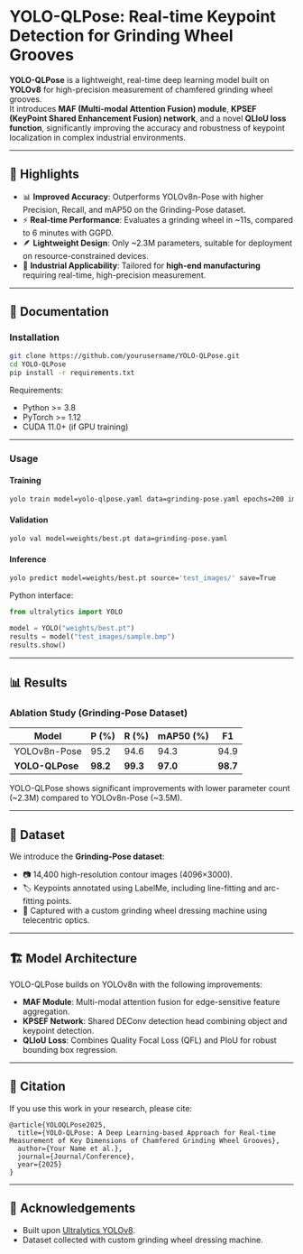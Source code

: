 # YOLO-QLPose: Real-time Keypoint Detection for Grinding Wheel Grooves

**YOLO-QLPose** is a lightweight, real-time deep learning model built on **YOLOv8** for high-precision measurement of chamfered grinding wheel grooves.  
It introduces **MAF (Multi-modal Attention Fusion) module**, **KPSEF (KeyPoint Shared Enhancement Fusion) network**, and a novel **QLIoU loss function**, significantly improving the accuracy and robustness of keypoint localization in complex industrial environments.

---

## 🚀 Highlights

- 📊 **Improved Accuracy**: Outperforms YOLOv8n-Pose with higher Precision, Recall, and mAP50 on the Grinding-Pose dataset.  
- ⚡ **Real-time Performance**: Evaluates a grinding wheel in ~11s, compared to 6 minutes with GGPD.  
- 🪶 **Lightweight Design**: Only ~2.3M parameters, suitable for deployment on resource-constrained devices.  
- 🧩 **Industrial Applicability**: Tailored for **high-end manufacturing** requiring real-time, high-precision measurement.  

---

## 📖 Documentation

### Installation

```bash
git clone https://github.com/yourusername/YOLO-QLPose.git
cd YOLO-QLPose
pip install -r requirements.txt
```

Requirements:
- Python >= 3.8  
- PyTorch >= 1.12  
- CUDA 11.0+ (if GPU training)  

---

### Usage

#### Training
```bash
yolo train model=yolo-qlpose.yaml data=grinding-pose.yaml epochs=200 imgsz=640
```

#### Validation
```bash
yolo val model=weights/best.pt data=grinding-pose.yaml
```

#### Inference
```bash
yolo predict model=weights/best.pt source='test_images/' save=True
```

Python interface:
```python
from ultralytics import YOLO

model = YOLO("weights/best.pt")
results = model("test_images/sample.bmp")
results.show()
```

---

## 📊 Results

### Ablation Study (Grinding-Pose Dataset)

| Model         | P (%) | R (%) | mAP50 (%) | F1   |
|---------------|-------|-------|-----------|------|
| YOLOv8n-Pose  | 95.2  | 94.6  | 94.3      | 94.9 |
| **YOLO-QLPose** | **98.2** | **99.3** | **97.0** | **98.7** |

YOLO-QLPose shows significant improvements with lower parameter count (~2.3M) compared to YOLOv8n-Pose (~3.5M).  

---

## 📂 Dataset

We introduce the **Grinding-Pose dataset**:  
- 📷 14,400 high-resolution contour images (4096×3000).  
- 🏷️ Keypoints annotated using LabelMe, including line-fitting and arc-fitting points.  
- 🔧 Captured with a custom grinding wheel dressing machine using telecentric optics.  

---

## 🏗️ Model Architecture

YOLO-QLPose builds on YOLOv8n with the following improvements:

- **MAF Module**: Multi-modal attention fusion for edge-sensitive feature aggregation.  
- **KPSEF Network**: Shared DEConv detection head combining object and keypoint detection.  
- **QLIoU Loss**: Combines Quality Focal Loss (QFL) and PIoU for robust bounding box regression.  

---

## 📜 Citation

If you use this work in your research, please cite:

```
@article{YOLOQLPose2025,
  title={YOLO-QLPose: A Deep Learning-based Approach for Real-time Measurement of Key Dimensions of Chamfered Grinding Wheel Grooves},
  author={Your Name et al.},
  journal={Journal/Conference},
  year={2025}
}
```

---

## 🤝 Acknowledgements

- Built upon [Ultralytics YOLOv8](https://github.com/ultralytics/ultralytics).  
- Dataset collected with custom grinding wheel dressing machine.  

